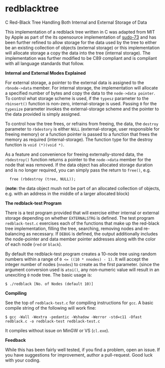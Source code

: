 # redblacktree
C Red-Black Tree Handling Both Internal and External Storage of Data

This implementation of a redblack tree written in C was adapted from MIT by Apple as part of the its opensource implementation of [sudo-73](https://opensource.apple.com/source/sudo/sudo-73/src/) and has been further refined to allow storage for the data used by the tree to either be an existing collection of objects (external storage) or this implementation will allocate storage a copy the data into the tree (internal storage). The implementation was further modified to be C89 compliant and is compliant with all language standards that follow.

**Internal and External Modes Explained**

For external storage, a pointer to the external data is assigned to the `rbnode->data` member. For internal storage, the implementation will allocate a specified number of bytes and copy the data to the `node->data pointer`. To control what storage scheme is used, if the `typesz` parameter to the `rbinsert()` function is non-zero, internal-storage is used. Passing `0` for the `typesize` parameter invokes the external-storage scheme and the pointer to the data provided is simply assigned.

To control how the tree frees, or refrains from freeing, the data, the `destroy` parameter to `rbdestory` is either `NULL` (external-storage, user responsible for freeing memory) or a function pointer is passed to a function that frees the memory as required (internal-storage). The function type for the destroy function is `void (*)(void *)`.

As a feature and convenience for freeing externally-stored data, the `rbdestroy()` function returns a pointer to the `node->data` member for the node that was removed. If the data object has allocated storage duration and is no longer required, you can simply pass the return to `free()`, e.g.

      free (rbdestroy (tree, NULL));

(**note:** the data object mush not be part of an allocated collection of objects, e.g. with an address in the middle of a larger allocated block)

**The redblack-test Program**

There is a test program provided that will exercise either internal or external storage depending on whether `EXTERNALSTRG` is defined. The test program `redblack-test.c` exercises each of the functions that make up the red-black tree implementation, filling the tree, searching, removing nodes and re-balancing as necessary. If `DEBUG` is defined, the output additionally includes the node-pointer and data member pointer addresses along with the color of each node (`red` or `black`).

By default the redblack-test program creates a 10-node tree using random numbers within a range of `0 <= ((10 * nnodes) - 1)`. It will accept the integer number of nodes (`nnodes`) to create as the first parameter. (since the argument conversion used is `atoi()`, any non-numeric value will result in an unexciting `0` node tree. The basic usage is:

    $ ./redblack [No. of Nodes (default 10)]

**Compiling**

See the top of `redblack-test.c` for compiling instructions for `gcc`. A basic compile string of the following will work fine:

    $ gcc -Wall -Wextra -pedantic -Wshadow -Werror -std=c11 -Ofast redblack.c -o redblack-test redblack-test.c

It compiles without issue on MinGW or VS (`cl.exe`).

**Feedback**

While this has been fairly well tested, if you find a problem, open an issue. If you have suggestions for improvement, author a pull-request. Good luck with your coding.
